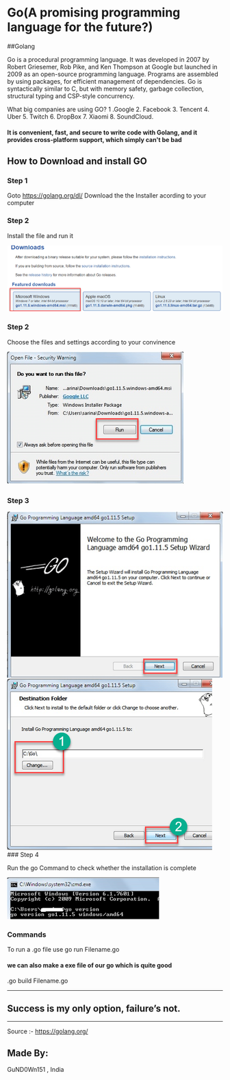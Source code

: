 # Go(A promising programming language for the future?)
##Golang

Go is a procedural programming language. It was developed in 2007 by Robert Griesemer, Rob Pike, and Ken Thompson at Google but launched in 2009 as an open-source programming language. Programs are assembled by using packages, for efficient management of dependencies. 
Go is syntactically similar to C, but with memory safety, garbage collection, structural typing and CSP-style concurrency.

What big companies are using GO?
1 .Google
2. Facebook
3. Tencent
4. Uber
5. Twitch
6. DropBox
7. Xiaomi
8. SoundCloud.

####  It is convenient, fast, and secure to write code with Golang, and it provides cross-platform support, which simply can't be bad
## How to Download and install GO
### Step 1

Goto https://golang.org/dl/
Download the the Installer acording to your computer
### Step 2
Install the file and run it

<img src="/installation/Step1.png">

### Step 2
Choose the files and settings according to your convinence

<img src="/installation/Step2.png">

### Step 3
<img src="/installation/Step3.png">

<img src="/installation/Step4.png">
### Step 4

Run the go Command to check whether the installation is complete

<img src="/installation/Step5.png">

### Commands

To run a .go file use go run Filename.go
#### we can also make a exe file of our go which is quite good
.go build Filename.go





---------------------------------------
Success is my only option, failure’s not.
----------------------------------------
_____________________________________________________________________________
Source :- https://golang.org/
## Made By:
GuND0Wn151 , India
